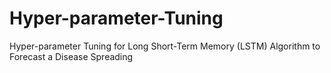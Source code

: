 # Hyper-parameter-Tuning
Hyper-parameter Tuning for Long Short-Term Memory (LSTM) Algorithm to Forecast a Disease Spreading
